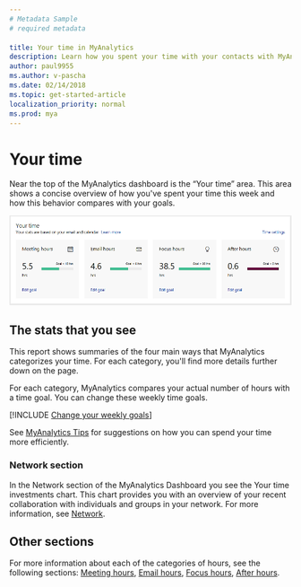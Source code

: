 ```yaml
---
# Metadata Sample
# required metadata

title: Your time in MyAnalytics
description: Learn how you spent your time with your contacts with MyAnalytics. 
author: paul9955
ms.author: v-pascha
ms.date: 02/14/2018
ms.topic: get-started-article
localization_priority: normal 
ms.prod: mya
---
```


# Your time

Near the top of the MyAnalytics dashboard is the “Your time” area. This area shows a concise overview of how you've spent your time this week and how this behavior compares with your goals. 

<img src="../../../Images/mya/use/Your-time-dashboard.png" alt="The Your time area of the MyAnalytics dashboard">

## The stats that you see

This report shows summaries of the four main ways that MyAnalytics categorizes your time. For each category, you'll find more details further down on the page. 

For each category, MyAnalytics compares your actual number of hours with a time goal. You can change these weekly time goals. 

[!INCLUDE [Change your weekly goals](../../Includes/to-change-your-weekly-goals.md)]

See [MyAnalytics Tips](../../Overview/Tips.md) for suggestions on how you can spend your time more efficiently. 

### Network section

In the Network section of the MyAnalytics Dashboard you see the Your time investments chart. This chart provides you with an overview of your recent collaboration with individuals and groups in your network. For more information, see [Network](MyA-DB-Network.md).

## Other sections

For more information about each of the categories of hours, see the following sections: [Meeting hours](MyA-DB-Meetings.md), [Email hours](MyA-DB-Emails.md), [Focus hours](MyA-DB-Focus-hours.md), [After hours](MyA-DB-After-hours.md).  
